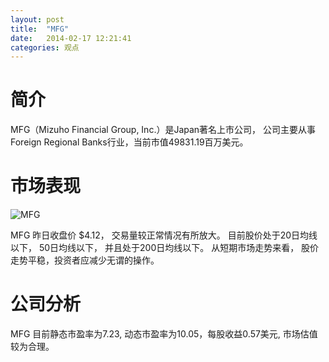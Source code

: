```yaml
---
layout: post
title:  "MFG"
date:   2014-02-17 12:21:41
categories: 观点
---
```


# 简介
MFG（Mizuho Financial Group, Inc.）是Japan著名上市公司，
公司主要从事Foreign Regional Banks行业，当前市值49831.19百万美元。

# 市场表现

![MFG](http://finviz.com/chart.ashx?t=MFG&ty=c&ta=1&p=d&s=l)

MFG 昨日收盘价 $4.12，
交易量较正常情况有所放大。
目前股价处于20日均线以下，
50日均线以下，
并且处于200日均线以下。
从短期市场走势来看，
股价走势平稳，投资者应减少无谓的操作。

# 公司分析
MFG 目前静态市盈率为7.23, 动态市盈率为10.05，每股收益0.57美元,
市场估值较为合理。
